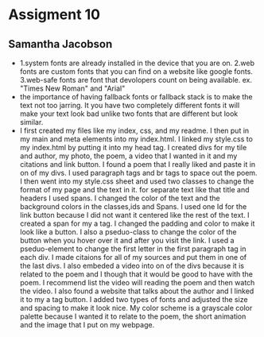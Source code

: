 # Assigment 10
## Samantha Jacobson

- 1.system fonts are already installed in the device that you are on.
  2.web fonts are custom fonts that you can find on a website like google fonts.
  3.web-safe fonts are font that devolopers count on being available. ex. "Times New Roman" and "Arial"
-  the importance of having fallback fonts or fallback stack is to make the text not too jarring. It you have two completely different fonts it will make your text look bad unlike two fonts that are different but look similar.
-  I first created my files like my index, css, and my readme. I then put in my main and meta elements into my index.html. I linked my style.css to my index.html by putting it into my head tag. I created divs for my tile and author, my photo, the poem, a video that I wanted in it and my citations and link button. I found a poem that I really liked and paste it in on of my divs. I used paragraph tags and br tags to space out the poem. I then went into my style.css sheet and used two classes to change the format of my page and the text in it. for separate text like that title and headers I used spans. I changed the color of the text and the background colors in the classes,ids and Spans. I used one Id for the link button because I did not want it centered like the rest of the text. I created a span for my a tag. I changed the padding and color to make it look like a button. I also a pseduo-class to change the color of the button when you hover over it and after you visit the link. I used a pseduo-element to change the first letter in the first paragraph tag in each div. I made citaions for all of my sources and put them in one of the last divs. I also embeded a video into on of the divs because it is related to the poem and I though that it would be good to have with the poem. I recommend list the video will reading the poem and then watch the video. I also found a website that talks about the author and I linked it to my a tag button. I added two types of fonts and adjusted the size and spacing to make it look nice. My color scheme is a grayscale color palette because I wanted it to relate to the poem, the short animation and the image that I put on my webpage.
